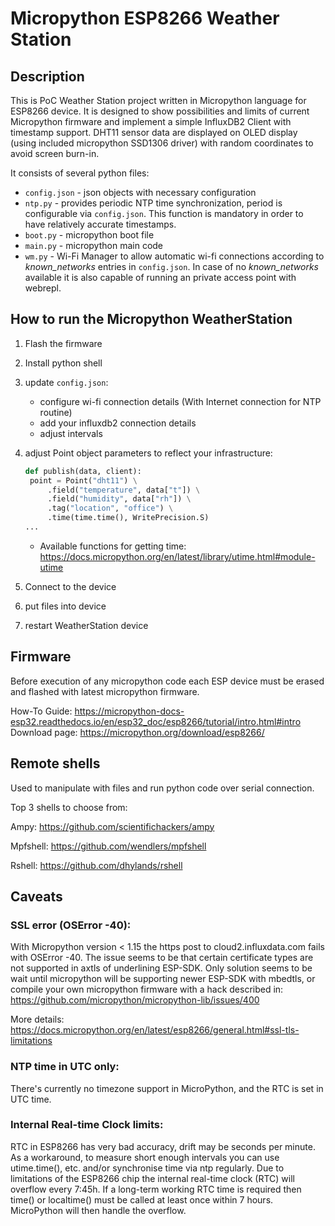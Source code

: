 # Micropython ESP8266 Weather Station

## Description

This is PoC Weather Station project written in Micropython language for ESP8266 device. 
It is designed to show possibilities and limits of current Micropython firmware 
and implement a simple InfluxDB2 Client with timestamp support. DHT11 sensor data are displayed on OLED display 
(using included micropython SSD1306 driver) with random coordinates to avoid screen burn-in. 

It consists of several python files:
- `config.json` - json objects with necessary configuration
- `ntp.py` - provides periodic NTP time synchronization, period is configurable via `config.json`. 
This function is mandatory in order to have relatively accurate timestamps.
- `boot.py` - micropython boot file
- `main.py` - micropython main code
- `wm.py` - Wi-Fi Manager to allow automatic wi-fi connections according to _known_networks_ entries in `config.json`. 
  In case of no _known_networks_ available it is also capable of running an private access point with webrepl.

## 

## How to run the Micropython WeatherStation

1) Flash the firmware
2) Install python shell
3) update `config.json`:
    - configure wi-fi connection details (With Internet connection for NTP routine)
    - add your influxdb2 connection details
    - adjust intervals
4) adjust Point object parameters to reflect your infrastructure:
   ```python
   def publish(data, client):
    point = Point("dht11") \
        .field("temperature", data["t"]) \
        .field("humidity", data["rh"]) \
        .tag("location", "office") \
        .time(time.time(), WritePrecision.S)
   ...
   ```
   - Available functions for getting time:
     https://docs.micropython.org/en/latest/library/utime.html#module-utime
     
5) Connect to the device
6) put files into device
7) restart WeatherStation device

## Firmware

Before execution of any micropython code each ESP device must be erased and flashed with latest micropython firmware.

How-To Guide: https://micropython-docs-esp32.readthedocs.io/en/esp32_doc/esp8266/tutorial/intro.html#intro
Download page: https://micropython.org/download/esp8266/

## Remote shells

Used to manipulate with files and run python code over serial connection.

Top 3 shells to choose from:

Ampy: https://github.com/scientifichackers/ampy

Mpfshell: https://github.com/wendlers/mpfshell

Rshell: https://github.com/dhylands/rshell


## Caveats

### SSL error (OSError -40):

With Micropython version < 1.15 the https post to cloud2.influxdata.com fails with OSError -40. 
The issue seems to be that certain certificate types are not supported in axtls of underlining ESP-SDK.
Only solution seems to be wait until micropython will be supporting newer ESP-SDK with mbedtls, 
or compile your own micropython firmware with a hack described in:  
https://github.com/micropython/micropython-lib/issues/400

More details: https://docs.micropython.org/en/latest/esp8266/general.html#ssl-tls-limitations

### NTP time in UTC only:
There's currently no timezone support in MicroPython, and the RTC is set in UTC time.

### Internal Real-time Clock limits:
RTC in ESP8266 has very bad accuracy, drift may be seconds per minute. 
As a workaround, to measure short enough intervals you can use utime.time(), etc. 
and/or synchronise time via ntp regularly. 
Due to limitations of the ESP8266 chip the internal real-time clock (RTC) will overflow every 7:45h. 
If a long-term working RTC time is required then time() or localtime() must be called at least once within 7 hours. 
MicroPython will then handle the overflow.

